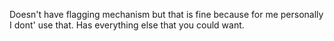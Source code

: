 Doesn't have flagging mechanism but that is fine because for me personally I dont' use that. Has everything else that you could want.
